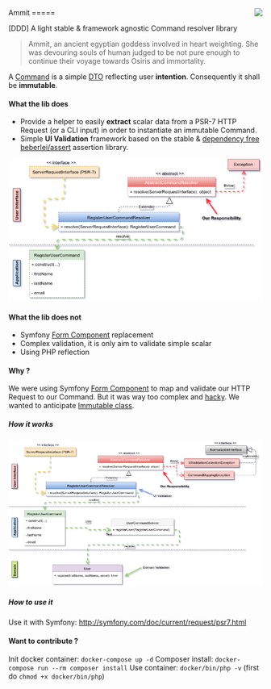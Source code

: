 <img src ="https://cloud.githubusercontent.com/assets/2279794/21160379/ef90f812-c184-11e6-99da-add0658f2baf.png" align="right"/>
Ammit
=====

[DDD] A light stable & framework agnostic Command resolver library

> Ammit, an ancient egyptian goddess involved in heart weighting. She was devouring souls of human judged to be not pure enough to continue their voyage towards Osiris and immortality.


A [Command](http://verraes.net/2013/04/decoupling-symfony2-forms-from-entities/) is a simple [DTO](http://martinfowler.com/eaaCatalog/dataTransferObject.html) reflecting user **intention**. Consequently it shall be **immutable**.

#### What the lib does

- Provide a helper to easily **extract** scalar data from a PSR-7 HTTP Request (or a CLI input) in order to instantiate an immutable Command.
- Simple **UI Validation** framework based on the stable & [dependency free](https://en.wikipedia.org/wiki/Dependency_hell) [beberlei/assert](https://github.com/beberlei/assert) assertion library.

![Simple Spec](/docs/specification-simple.png)

#### What the lib does not

- Symfony [Form Component](https://symfony.com/doc/current/components/form.html) replacement
- Complex validation, it is only aim to validate simple scalar
- Using PHP reflection

#### Why ?

We were using Symfony [Form Component](https://symfony.com/doc/current/components/form.html) to map and validate our HTTP Request to our Command.
But it was way too complex and [hacky](https://github.com/webdevilopers/php-ddd/issues/5).
We wanted to anticipate [Immutable class](https://wiki.php.net/rfc/immutability).

##### How it works

![Complete Spec](/docs/specification-complete.png)

##### How to use it 

Use it with Symfony: http://symfony.com/doc/current/request/psr7.html


#### Want to contribute ?

Init docker container: `docker-compose up -d`
Composer install: `docker-compose run --rm composer install`
Use container: `docker/bin/php -v` (first do `chmod +x docker/bin/php`)
